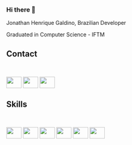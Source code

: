 ### Hi there 👋

Jonathan Henrique Galdino, 
Brazilian Developer

Graduated in Computer Science - IFTM<br>

### <h2>Contact</h2><br>
<a href = "https://www.linkedin.com/in/jhgaldino/"><img align="center" height="30" width="40" src ="https://cdn.jsdelivr.net/gh/devicons/devicon/icons/linkedin/linkedin-original.svg" style="max width:100%;"></a>
<a href = "https://www.instagram.com/poliekos"><img align="center" height="30" width="40" src ="https://cdn.jsdelivr.net/gh/devicons/devicon/icons/instagram/instagram-original.svg" style="max width:100%;"></a>
<a href = "https://twitter.com/poliekos"><img align="center" height="30" width="40" src ="https://cdn.jsdelivr.net/gh/devicons/devicon/icons/twitter/twitter-original.svg" style="max width:100%;"></a>

### <h2> Skills</h2><br>
<img align="center" height="30" width="40" src ="https://cdn.jsdelivr.net/gh/devicons/devicon/icons/python/python-original.svg" style="max width:100%;"></a>
<img align="center" height="30" width="40" src ="https://cdn.jsdelivr.net/gh/devicons/devicon/icons/html5/html5-original-wordmark.svg" style="max width:100%;"></a>
<img align="center" height="30" width="40" src ="https://cdn.jsdelivr.net/gh/devicons/devicon/icons/css3/css3-original-wordmark.svg" style="max width:100%;"></a>
<img align="center" height="30" width="40" src ="https://cdn.jsdelivr.net/gh/devicons/devicon/icons/javascript/javascript-original.svg" style="max width:100%;"></a>
<img align="center" height="30" width="40" src ="https://cdn.jsdelivr.net/gh/devicons/devicon/icons/java/java-plain-wordmark.svg" style="max width:100%;"></a>
<img align="center" height="30" width="40" src ="https://cdn.jsdelivr.net/gh/devicons/devicon/icons/csharp/csharp-original.svg" style="max width:100%;"/>
          


